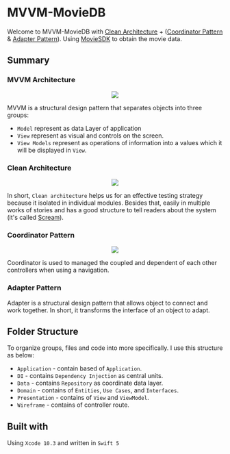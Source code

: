 # MVVM-MovieDB
Welcome to MVVM-MovieDB with [Clean Architecture](https://8thlight.com/blog/uncle-bob/2012/08/13/the-clean-architecture.html) + ([Coordinator Pattern](https://www.raywenderlich.com/158-coordinator-tutorial-for-ios-getting-started) & [Adapter Pattern](https://www.tutorialspoint.com/design_pattern/adapter_pattern.htm)). Using [MovieSDK](https://github.com/wliam06/MovieFreeAPI) to obtain the movie data. 

## Summary

### MVVM Architecture
<p align = "center">
 <img src = "https://user-images.githubusercontent.com/25744906/71777738-bab2ac80-2fd6-11ea-8ae8-20a1c465ba40.png">
</p>

MVVM is a structural design pattern that separates objects into three groups:
 - `Model` represent as data Layer of application
 - `View` represent as visual and controls on the screen.
 - `View Models` represent as operations of information into a values which it will be displayed in `View`.
 
### Clean Architecture
<p align = "center">
  <img src = "https://user-images.githubusercontent.com/25744906/71777608-d61cb800-2fd4-11ea-8a99-eb07bcc994a0.jpg">
</p>

In short, `Clean architecture` helps us for an effective testing strategy because it isolated in individual modules. Besides that, easily in multiple works of stories and has a good structure to tell readers about the system (it's called [Scream](https://blog.cleancoder.com/uncle-bob/2011/09/30/Screaming-Architecture.html)). 


### Coordinator Pattern
<p align = "center">
  <img src = "https://user-images.githubusercontent.com/25744906/71777984-4843cb80-2fda-11ea-8ff5-385cb02ae1e3.png">
</p>

Coordinator is used to managed the coupled and dependent of each other controllers when using a navigation.

### Adapter Pattern
Adapter is a structural design pattern that allows object to connect and work together. In short, it transforms the interface of an object to adapt.


## Folder Structure
To organize groups, files and code into more specifically. I use this structure as below:
 - `Application` - contain based of `Application`.
 - `DI` - contains `Dependency Injection` as central units.
 - `Data` - contains `Repository` as coordinate data layer.
 - `Domain` - contains of `Entities`, `Use Cases`,  and `Interfaces`.
 - `Presentation` - contains of `View` and `ViewModel`.
 - `Wireframe` - contains of controller route.
 
 ## Built with
 Using `Xcode 10.3` and written in `Swift 5`
